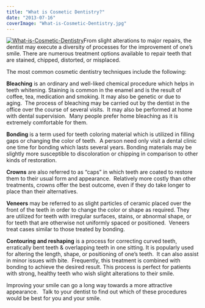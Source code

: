 ```yaml
---
title: "What is Cosmetic Dentistry?"
date: "2013-07-16"
coverImage: "What-is-Cosmetic-Dentistry.jpg"
---
```


[![What-is-Cosmetic-Dentistry](/images/What-is-Cosmetic-Dentistry.jpg "What is Cosmetic Dentistry")](/images/What-is-Cosmetic-Dentistry.jpg)From slight alterations to major repairs, the dentist may execute a diversity of processes for the improvement of one’s smile. There are numerous treatment options available to repair teeth that are stained, chipped, distorted, or misplaced.

The most common cosmetic dentistry techniques include the following:

**Bleaching** is an ordinary and well-liked chemical procedure which helps in teeth whitening. Staining is common in the enamel and is the result of coffee, tea, medication and smoking. It may also be genetic or due to aging.  The process of bleaching may be carried out by the dentist in the office over the course of several visits.  It may also be performed at home with dental supervision.  Many people prefer home bleaching as it is extremely comfortable for them.

**Bonding** is a term used for teeth coloring material which is utilized in filling gaps or changing the color of teeth.  A person need only visit a dental clinic one time for bonding which lasts several years. Bonding materials may be slightly more susceptible to discoloration or chipping in comparison to other kinds of restoration.

**Crowns** are also referred to as “caps” in which teeth are coated to restore them to their usual form and appearance.  Relatively more costly than other treatments, crowns offer the best outcome, even if they do take longer to place than their alternatives.

**Veneers** may be referred to as slight particles of ceramic placed over the front of the teeth in order to change the color or shape as required. They are utilized for teeth with irregular surfaces, stains, or abnormal shape, or for teeth that are otherwise not uniformly spaced or positioned.  Veneers treat cases similar to those treated by bonding.

**Contouring and reshaping** is a process for correcting curved teeth, erratically bent teeth & overlapping teeth in one sitting. It is popularly used for altering the length, shape, or positioning of one’s teeth.  It can also assist in minor issues with bite.  Frequently, this treatment is combined with bonding to achieve the desired result. This process is perfect for patients with strong, healthy teeth who wish slight alterations to their smile.

Improving your smile can go a long way towards a more attractive appearance.   Talk to your dentist to find out which of these procedures would be best for you and your smile.
